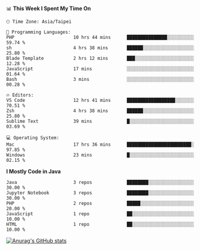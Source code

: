 <!--### Hi there 👋-->

<!--
**treevel/treevel** is a ✨ _special_ ✨ repository because its `README.md` (this file) appears on your GitHub profile.

Here are some ideas to get you started:

- 🔭 I’m currently working on ...
- 🌱 I’m currently learning ...
- 👯 I’m looking to collaborate on ...
- 🤔 I’m looking for help with ...
- 💬 Ask me about ...
- 📫 How to reach me: ...
- 😄 Pronouns: ...
- ⚡ Fun fact: ...
-->

<!--START_SECTION:waka-->
📊 **This Week I Spent My Time On** 

```text
🕑︎ Time Zone: Asia/Taipei

💬 Programming Languages: 
PHP                      10 hrs 44 mins      ███████████████░░░░░░░░░░   59.74 % 
sh                       4 hrs 38 mins       ██████░░░░░░░░░░░░░░░░░░░   25.80 % 
Blade Template           2 hrs 12 mins       ███░░░░░░░░░░░░░░░░░░░░░░   12.28 % 
JavaScript               17 mins             ░░░░░░░░░░░░░░░░░░░░░░░░░   01.64 % 
Bash                     3 mins              ░░░░░░░░░░░░░░░░░░░░░░░░░   00.28 % 

🔥 Editors: 
VS Code                  12 hrs 41 mins      ██████████████████░░░░░░░   70.51 % 
Zsh                      4 hrs 38 mins       ██████░░░░░░░░░░░░░░░░░░░   25.80 % 
Sublime Text             39 mins             █░░░░░░░░░░░░░░░░░░░░░░░░   03.69 % 

💻 Operating System: 
Mac                      17 hrs 36 mins      ████████████████████████░   97.85 % 
Windows                  23 mins             █░░░░░░░░░░░░░░░░░░░░░░░░   02.15 % 
```

**I Mostly Code in Java** 

```text
Java                     3 repos             ████████░░░░░░░░░░░░░░░░░   30.00 % 
Jupyter Notebook         3 repos             ████████░░░░░░░░░░░░░░░░░   30.00 % 
PHP                      2 repos             █████░░░░░░░░░░░░░░░░░░░░   20.00 % 
JavaScript               1 repo              ██░░░░░░░░░░░░░░░░░░░░░░░   10.00 % 
HTML                     1 repo              ██░░░░░░░░░░░░░░░░░░░░░░░   10.00 % 
```




<!--END_SECTION:waka-->

<!-- GitHub Stats Card-->
[![Anurag's GitHub stats](https://github-readme-stats.vercel.app/api?username=treevel&show_icons=true&theme=monokai&count_private=true)](https://github.com/anuraghazra/github-readme-stats)
